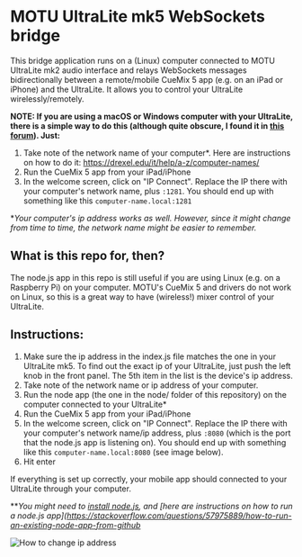 
# MOTU UltraLite mk5 WebSockets bridge

This bridge application runs on a (Linux) computer connected to MOTU UltraLite mk2 audio interface and relays WebSockets messages bidirectionally between a remote/mobile CueMix 5 app (e.g. on an iPad or iPhone) and the UltraLite. It allows you to control your UltraLite wirelessly/remotely.

**NOTE: If you are using a macOS or Windows computer with your UltraLite, there is a simple way to do this (although quite obscure, I found it in [this forum](https://www.elektronauts.com/t/new-motu-ultralite-mk5-announced/151608/325)). Just:**
1. Take note of the network name of your computer*. Here are instructions on how to do it: https://drexel.edu/it/help/a-z/computer-names/
2. Run the CueMix 5 app from your iPad/iPhone
3. In the welcome screen, click on "IP Connect". Replace the IP there with your computer's network name, plus ```:1281```. You should end up with something like this ```computer-name.local:1281```

*_Your computer's ip address works as well. However, since it might change from time to time, the network name might be easier to remember._

## What is this repo for, then?

The node.js app in this repo is still useful if you are using Linux (e.g. on a Raspberry Pi) on your computer. MOTU's CueMix 5 and drivers do not work on Linux, so this is a great way to have (wireless!) mixer control of your UltraLite.


## Instructions:

1. Make sure the ip address in the index.js file matches the one in your UltraLite mk5. To find out the exact ip of your UltraLite, just push the left knob in the front panel. The 5th item in the list is the device's ip address.
2. Take note of the network name or ip address of your computer.
3. Run the node app (the one in the node/ folder of this repository) on the computer connected to your UltraLite*
4. Run the CueMix 5 app from your iPad/iPhone
5. In the welcome screen, click on "IP Connect". Replace the IP there with your computer's network name/ip address, plus ```:8080``` (which is the port that the node.js app is listening on). You should end up with something like this ```computer-name.local:8080``` (see image below).
6. Hit enter

If everything is set up correctly, your mobile app should connected to your UltraLite through your computer.

**_You might need to [install node.js](https://nodejs.org/en/download/), and [here are instructions on how to run a node.js app](https://stackoverflow.com/questions/57975889/how-to-run-an-existing-node-app-from-github_


![How to change ip address](https://github.com/jpcarrascal/motu-ultralite-mk5-bridge/blob/74a62fdbc9df19b439f9d03b278dfd6e414a7a49/remote-conf.png)